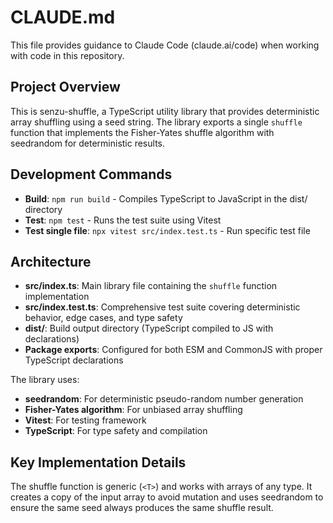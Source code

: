 # CLAUDE.md

This file provides guidance to Claude Code (claude.ai/code) when working with code in this repository.

## Project Overview

This is senzu-shuffle, a TypeScript utility library that provides deterministic array shuffling using a seed string. The library exports a single `shuffle` function that implements the Fisher-Yates shuffle algorithm with seedrandom for deterministic results.

## Development Commands

- **Build**: `npm run build` - Compiles TypeScript to JavaScript in the dist/ directory
- **Test**: `npm test` - Runs the test suite using Vitest
- **Test single file**: `npx vitest src/index.test.ts` - Run specific test file

## Architecture

- **src/index.ts**: Main library file containing the `shuffle` function implementation
- **src/index.test.ts**: Comprehensive test suite covering deterministic behavior, edge cases, and type safety
- **dist/**: Build output directory (TypeScript compiled to JS with declarations)
- **Package exports**: Configured for both ESM and CommonJS with proper TypeScript declarations

The library uses:
- **seedrandom**: For deterministic pseudo-random number generation
- **Fisher-Yates algorithm**: For unbiased array shuffling
- **Vitest**: For testing framework
- **TypeScript**: For type safety and compilation

## Key Implementation Details

The shuffle function is generic (`<T>`) and works with arrays of any type. It creates a copy of the input array to avoid mutation and uses seedrandom to ensure the same seed always produces the same shuffle result.